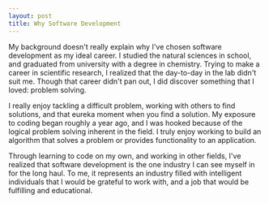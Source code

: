 ```yaml
---
layout: post
title: Why Software Development
---
```


My background doesn't really explain why I've chosen software development as my ideal career. I studied the natural sciences in school, and graduated from university with a degree in chemistry. Trying to make a career in scientific research, I realized that the day-to-day in the lab didn't suit me. Though that career didn't pan out, I did discover something that I loved: problem solving.

I really enjoy tackling a difficult problem, working with others to find solutions, and that eureka moment when you find a solution. My exposure to coding began roughly a year ago, and I was hooked because of the logical problem solving inherent in the field. I truly enjoy working to build an algorithm that solves a problem or provides functionality to an application.

Through learning to code on my own, and working in other fields, I've realized that software development is the one industry I can see myself in for the long haul. To me, it represents an industry filled with intelligent individuals that I would be grateful to work with, and a job that would be fulfilling and educational.
